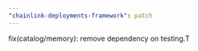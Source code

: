 ```yaml
---
"chainlink-deployments-framework": patch
---
```


fix(catalog/memory): remove dependency on testing.T
